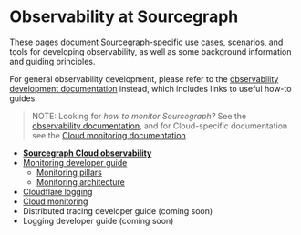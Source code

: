 # Observability at Sourcegraph

These pages document Sourcegraph-specific use cases, scenarios, and tools for developing observability, as well as some background information and guiding principles.

For general observability development, please refer to the [observability development documentation](https://docs.sourcegraph.com/dev/background-information/observability) instead, which includes links to useful how-to guides.

> NOTE: Looking for _how to monitor Sourcegraph?_ See the [observability documentation](https://docs.sourcegraph.com/admin/observability), and for Cloud-specific documentation see the [Cloud monitoring documentation](./cloud.md).

- [**Sourcegraph Cloud observability**](./cloud.md)
- [Monitoring developer guide](monitoring.md)
  - [Monitoring pillars](monitoring_pillars.md)
  - [Monitoring architecture](./monitoring_architecture.md)
- [Cloudflare logging](cloudflare.md)
- [Cloud monitoring](cloud_monitoring.md)
- Distributed tracing developer guide (coming soon)
- Logging developer guide (coming soon)
